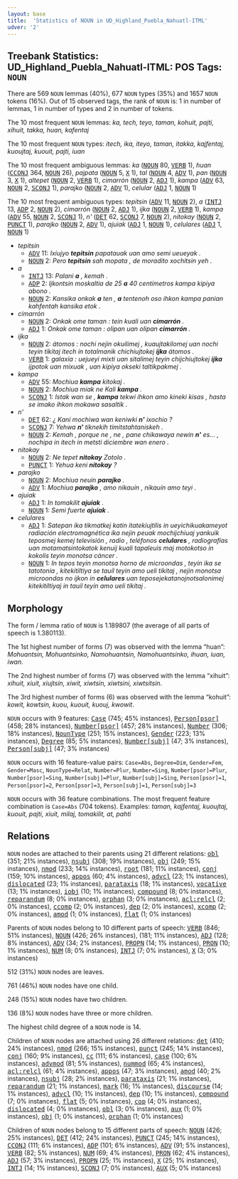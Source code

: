 ```yaml
---
layout: base
title:  'Statistics of NOUN in UD_Highland_Puebla_Nahuatl-ITML'
udver: '2'
---
```


## Treebank Statistics: UD_Highland_Puebla_Nahuatl-ITML: POS Tags: `NOUN`

There are 569 `NOUN` lemmas (40%), 677 `NOUN` types (35%) and 1657 `NOUN` tokens (16%).
Out of 15 observed tags, the rank of `NOUN` is: 1 in number of lemmas, 1 in number of types and 2 in number of tokens.

The 10 most frequent `NOUN` lemmas: <em>ka, tech, teyo, taman, kohuit, pajti, xihuit, takka, huan, kafentaj</em>

The 10 most frequent `NOUN` types:  <em>itech, ika, iteyo, taman, itakka, kajfentaj, kuoujtaj, kuouit, pajti, iuan</em>

The 10 most frequent ambiguous lemmas: <em>ka</em> (<tt><a href="azz_itml-pos-NOUN.html">NOUN</a></tt> 80, <tt><a href="azz_itml-pos-VERB.html">VERB</a></tt> 1), <em>huan</em> (<tt><a href="azz_itml-pos-CCONJ.html">CCONJ</a></tt> 364, <tt><a href="azz_itml-pos-NOUN.html">NOUN</a></tt> 26), <em>pajpata</em> (<tt><a href="azz_itml-pos-NOUN.html">NOUN</a></tt> 5, <tt><a href="azz_itml-pos-X.html">X</a></tt> 1), <em>tal</em> (<tt><a href="azz_itml-pos-NOUN.html">NOUN</a></tt> 4, <tt><a href="azz_itml-pos-ADV.html">ADV</a></tt> 1), <em>pan</em> (<tt><a href="azz_itml-pos-NOUN.html">NOUN</a></tt> 3, <tt><a href="azz_itml-pos-X.html">X</a></tt> 1), <em>altepet</em> (<tt><a href="azz_itml-pos-NOUN.html">NOUN</a></tt> 2, <tt><a href="azz_itml-pos-VERB.html">VERB</a></tt> 1), <em>cimarrón</em> (<tt><a href="azz_itml-pos-NOUN.html">NOUN</a></tt> 2, <tt><a href="azz_itml-pos-ADJ.html">ADJ</a></tt> 1), <em>kampa</em> (<tt><a href="azz_itml-pos-ADV.html">ADV</a></tt> 63, <tt><a href="azz_itml-pos-NOUN.html">NOUN</a></tt> 2, <tt><a href="azz_itml-pos-SCONJ.html">SCONJ</a></tt> 1), <em>parajko</em> (<tt><a href="azz_itml-pos-NOUN.html">NOUN</a></tt> 2, <tt><a href="azz_itml-pos-ADV.html">ADV</a></tt> 1), <em>celular</em> (<tt><a href="azz_itml-pos-ADJ.html">ADJ</a></tt> 1, <tt><a href="azz_itml-pos-NOUN.html">NOUN</a></tt> 1)

The 10 most frequent ambiguous types:  <em>tepitsin</em> (<tt><a href="azz_itml-pos-ADV.html">ADV</a></tt> 11, <tt><a href="azz_itml-pos-NOUN.html">NOUN</a></tt> 2), <em>a</em> (<tt><a href="azz_itml-pos-INTJ.html">INTJ</a></tt> 13, <tt><a href="azz_itml-pos-ADP.html">ADP</a></tt> 2, <tt><a href="azz_itml-pos-NOUN.html">NOUN</a></tt> 2), <em>cimarrón</em> (<tt><a href="azz_itml-pos-NOUN.html">NOUN</a></tt> 2, <tt><a href="azz_itml-pos-ADJ.html">ADJ</a></tt> 1), <em>ijka</em> (<tt><a href="azz_itml-pos-NOUN.html">NOUN</a></tt> 2, <tt><a href="azz_itml-pos-VERB.html">VERB</a></tt> 1), <em>kampa</em> (<tt><a href="azz_itml-pos-ADV.html">ADV</a></tt> 55, <tt><a href="azz_itml-pos-NOUN.html">NOUN</a></tt> 2, <tt><a href="azz_itml-pos-SCONJ.html">SCONJ</a></tt> 1), <em>n'</em> (<tt><a href="azz_itml-pos-DET.html">DET</a></tt> 62, <tt><a href="azz_itml-pos-SCONJ.html">SCONJ</a></tt> 7, <tt><a href="azz_itml-pos-NOUN.html">NOUN</a></tt> 2), <em>nitokay</em> (<tt><a href="azz_itml-pos-NOUN.html">NOUN</a></tt> 2, <tt><a href="azz_itml-pos-PUNCT.html">PUNCT</a></tt> 1), <em>parajko</em> (<tt><a href="azz_itml-pos-NOUN.html">NOUN</a></tt> 2, <tt><a href="azz_itml-pos-ADV.html">ADV</a></tt> 1), <em>ajuiak</em> (<tt><a href="azz_itml-pos-ADJ.html">ADJ</a></tt> 1, <tt><a href="azz_itml-pos-NOUN.html">NOUN</a></tt> 1), <em>celulares</em> (<tt><a href="azz_itml-pos-ADJ.html">ADJ</a></tt> 1, <tt><a href="azz_itml-pos-NOUN.html">NOUN</a></tt> 1)


* <em>tepitsin</em>
  * <tt><a href="azz_itml-pos-ADV.html">ADV</a></tt> 11: <em>Ixiujyo <b>tepitsin</b> papatauak uan amo semi ueueyak .</em>
  * <tt><a href="azz_itml-pos-NOUN.html">NOUN</a></tt> 2: <em>Pero <b>tepitsin</b> sah mopata , de moradito xochitsin yeh .</em>
* <em>a</em>
  * <tt><a href="azz_itml-pos-INTJ.html">INTJ</a></tt> 13: <em>Palani <b>a</b> , kemah .</em>
  * <tt><a href="azz_itml-pos-ADP.html">ADP</a></tt> 2: <em>Ijkontsin moskaltia de 25 <b>a</b> 40 centímetros kampa kipiya abono .</em>
  * <tt><a href="azz_itml-pos-NOUN.html">NOUN</a></tt> 2: <em>Kansika onkak <b>a</b> ten , <b>a</b> tentenoh oso ihkon kampa panian kahfentah kansika etok .</em>
* <em>cimarrón</em>
  * <tt><a href="azz_itml-pos-NOUN.html">NOUN</a></tt> 2: <em>Onkak ome taman : tein kuali uan <b>cimarrón</b> .</em>
  * <tt><a href="azz_itml-pos-ADJ.html">ADJ</a></tt> 1: <em>Onkak ome taman : olipan uan olipan <b>cimarrón</b> .</em>
* <em>ijka</em>
  * <tt><a href="azz_itml-pos-NOUN.html">NOUN</a></tt> 2: <em>átomos : nochi nejin okuilimej , kuaujtakilomej uan nochi teyin tikitaj itech in totalmanik chichiujtokej <b>ijka</b> átomos .</em>
  * <tt><a href="azz_itml-pos-VERB.html">VERB</a></tt> 1: <em>galaxia : uejueyi mixti uan sitalimej teyin chijchiujtokej <b>ijka</b> ijpotok uan mixuak , uan kipiya okseki taltikpakmej .</em>
* <em>kampa</em>
  * <tt><a href="azz_itml-pos-ADV.html">ADV</a></tt> 55: <em>Mochiua <b>kampa</b> kitokaj .</em>
  * <tt><a href="azz_itml-pos-NOUN.html">NOUN</a></tt> 2: <em>Mochiua miak ne Kali <b>kampa</b> .</em>
  * <tt><a href="azz_itml-pos-SCONJ.html">SCONJ</a></tt> 1: <em>Istak wan se , <b>kampa</b> tekwi ihkon amo kineki kisas , hasta se imako ihkon mokawa sasaltik .</em>
* <em>n'</em>
  * <tt><a href="azz_itml-pos-DET.html">DET</a></tt> 62: <em>¿ Kani mochiwa wan keniwki <b>n'</b> ixochio ?</em>
  * <tt><a href="azz_itml-pos-SCONJ.html">SCONJ</a></tt> 7: <em>Yehwa <b>n'</b> tiknekih timitstahtaniskeh .</em>
  * <tt><a href="azz_itml-pos-NOUN.html">NOUN</a></tt> 2: <em>Kemah , porque ne , ne , pane chikawaya newin <b>n'</b> es... , nochipa in itech in metsti diciembre wan enero .</em>
* <em>nitokay</em>
  * <tt><a href="azz_itml-pos-NOUN.html">NOUN</a></tt> 2: <em>Ne tepet <b>nitokay</b> Zotolo .</em>
  * <tt><a href="azz_itml-pos-PUNCT.html">PUNCT</a></tt> 1: <em>Yehua keni <b>nitokay</b> ?</em>
* <em>parajko</em>
  * <tt><a href="azz_itml-pos-NOUN.html">NOUN</a></tt> 2: <em>Mochiua neuín <b>parajko</b> .</em>
  * <tt><a href="azz_itml-pos-ADV.html">ADV</a></tt> 1: <em>Mochiua <b>parajko</b> , amo nikauín , nikauín amo teyi .</em>
* <em>ajuiak</em>
  * <tt><a href="azz_itml-pos-ADJ.html">ADJ</a></tt> 1: <em>In tomakilit <b>ajuiak</b> .</em>
  * <tt><a href="azz_itml-pos-NOUN.html">NOUN</a></tt> 1: <em>Semi fuerte <b>ajuiak</b> .</em>
* <em>celulares</em>
  * <tt><a href="azz_itml-pos-ADJ.html">ADJ</a></tt> 1: <em>Satepan ika tikmatkej katin itatekiujtilis in ueyichikuakameyot radiación electromagnética ika nejin peuak mochijchiuaj yankuik teposmej kemej televisión , radio , teléfonos <b>celulares</b> , radiografías uan motamatsintokatok kenuij kuali tapaleuis maj motokotso in kokolis teyin monotsa cáncer .</em>
  * <tt><a href="azz_itml-pos-NOUN.html">NOUN</a></tt> 1: <em>In tepos teyin monotsa horno de microondas , teyin ika se tatotonia , kitekitiltiya se tauil teyin amo ueli tikitaj , nejin monotsa microondas no ijkon in <b>celulares</b> uan teposejekatanojnotsalonimej kitekitiltiyaj in tauil teyin amo ueli tikitaj .</em>

## Morphology

The form / lemma ratio of `NOUN` is 1.189807 (the average of all parts of speech is 1.380113).

The 1st highest number of forms (7) was observed with the lemma “huan”: <em>Mohuantsin, Mohuantsinko, Namohuantsin, Namohuantsinko, ihuan, iuan, iwan</em>.

The 2nd highest number of forms (7) was observed with the lemma “xihuit”: <em>xihuit, xiuit, xiujtsin, xiwit, xiwtsin, xiwtsini, xiwtsitsin</em>.

The 3rd highest number of forms (6) was observed with the lemma “kohuit”: <em>kowit, kowtsin, kuou, kuouit, kuouj, kwowit</em>.

`NOUN` occurs with 9 features: <tt><a href="azz_itml-feat-Case.html">Case</a></tt> (745; 45% instances), <tt><a href="azz_itml-feat-Person-psor.html">Person[psor]</a></tt> (458; 28% instances), <tt><a href="azz_itml-feat-Number-psor.html">Number[psor]</a></tt> (457; 28% instances), <tt><a href="azz_itml-feat-Number.html">Number</a></tt> (306; 18% instances), <tt><a href="azz_itml-feat-NounType.html">NounType</a></tt> (251; 15% instances), <tt><a href="azz_itml-feat-Gender.html">Gender</a></tt> (223; 13% instances), <tt><a href="azz_itml-feat-Degree.html">Degree</a></tt> (85; 5% instances), <tt><a href="azz_itml-feat-Number-subj.html">Number[subj]</a></tt> (47; 3% instances), <tt><a href="azz_itml-feat-Person-subj.html">Person[subj]</a></tt> (47; 3% instances)

`NOUN` occurs with 16 feature-value pairs: `Case=Abs`, `Degree=Dim`, `Gender=Fem`, `Gender=Masc`, `NounType=Relat`, `Number=Plur`, `Number=Sing`, `Number[psor]=Plur`, `Number[psor]=Sing`, `Number[subj]=Plur`, `Number[subj]=Sing`, `Person[psor]=1`, `Person[psor]=2`, `Person[psor]=3`, `Person[subj]=1`, `Person[subj]=3`

`NOUN` occurs with 36 feature combinations.
The most frequent feature combination is `Case=Abs` (704 tokens).
Examples: <em>taman, kajfentaj, kuoujtaj, kuouit, pajti, xiuit, milaj, tomakilit, at, pahti</em>


## Relations

`NOUN` nodes are attached to their parents using 21 different relations: <tt><a href="azz_itml-dep-obl.html">obl</a></tt> (351; 21% instances), <tt><a href="azz_itml-dep-nsubj.html">nsubj</a></tt> (308; 19% instances), <tt><a href="azz_itml-dep-obj.html">obj</a></tt> (249; 15% instances), <tt><a href="azz_itml-dep-nmod.html">nmod</a></tt> (233; 14% instances), <tt><a href="azz_itml-dep-root.html">root</a></tt> (181; 11% instances), <tt><a href="azz_itml-dep-conj.html">conj</a></tt> (159; 10% instances), <tt><a href="azz_itml-dep-appos.html">appos</a></tt> (60; 4% instances), <tt><a href="azz_itml-dep-advcl.html">advcl</a></tt> (23; 1% instances), <tt><a href="azz_itml-dep-dislocated.html">dislocated</a></tt> (23; 1% instances), <tt><a href="azz_itml-dep-parataxis.html">parataxis</a></tt> (18; 1% instances), <tt><a href="azz_itml-dep-vocative.html">vocative</a></tt> (13; 1% instances), <tt><a href="azz_itml-dep-iobj.html">iobj</a></tt> (10; 1% instances), <tt><a href="azz_itml-dep-compound.html">compound</a></tt> (8; 0% instances), <tt><a href="azz_itml-dep-reparandum.html">reparandum</a></tt> (8; 0% instances), <tt><a href="azz_itml-dep-orphan.html">orphan</a></tt> (3; 0% instances), <tt><a href="azz_itml-dep-acl-relcl.html">acl:relcl</a></tt> (2; 0% instances), <tt><a href="azz_itml-dep-ccomp.html">ccomp</a></tt> (2; 0% instances), <tt><a href="azz_itml-dep-dep.html">dep</a></tt> (2; 0% instances), <tt><a href="azz_itml-dep-xcomp.html">xcomp</a></tt> (2; 0% instances), <tt><a href="azz_itml-dep-amod.html">amod</a></tt> (1; 0% instances), <tt><a href="azz_itml-dep-flat.html">flat</a></tt> (1; 0% instances)

Parents of `NOUN` nodes belong to 10 different parts of speech: <tt><a href="azz_itml-pos-VERB.html">VERB</a></tt> (846; 51% instances), <tt><a href="azz_itml-pos-NOUN.html">NOUN</a></tt> (426; 26% instances),  (181; 11% instances), <tt><a href="azz_itml-pos-ADJ.html">ADJ</a></tt> (128; 8% instances), <tt><a href="azz_itml-pos-ADV.html">ADV</a></tt> (34; 2% instances), <tt><a href="azz_itml-pos-PROPN.html">PROPN</a></tt> (14; 1% instances), <tt><a href="azz_itml-pos-PRON.html">PRON</a></tt> (10; 1% instances), <tt><a href="azz_itml-pos-NUM.html">NUM</a></tt> (8; 0% instances), <tt><a href="azz_itml-pos-INTJ.html">INTJ</a></tt> (7; 0% instances), <tt><a href="azz_itml-pos-X.html">X</a></tt> (3; 0% instances)

512 (31%) `NOUN` nodes are leaves.

761 (46%) `NOUN` nodes have one child.

248 (15%) `NOUN` nodes have two children.

136 (8%) `NOUN` nodes have three or more children.

The highest child degree of a `NOUN` node is 14.

Children of `NOUN` nodes are attached using 26 different relations: <tt><a href="azz_itml-dep-det.html">det</a></tt> (410; 24% instances), <tt><a href="azz_itml-dep-nmod.html">nmod</a></tt> (266; 15% instances), <tt><a href="azz_itml-dep-punct.html">punct</a></tt> (245; 14% instances), <tt><a href="azz_itml-dep-conj.html">conj</a></tt> (160; 9% instances), <tt><a href="azz_itml-dep-cc.html">cc</a></tt> (111; 6% instances), <tt><a href="azz_itml-dep-case.html">case</a></tt> (100; 6% instances), <tt><a href="azz_itml-dep-advmod.html">advmod</a></tt> (81; 5% instances), <tt><a href="azz_itml-dep-nummod.html">nummod</a></tt> (65; 4% instances), <tt><a href="azz_itml-dep-acl-relcl.html">acl:relcl</a></tt> (61; 4% instances), <tt><a href="azz_itml-dep-appos.html">appos</a></tt> (47; 3% instances), <tt><a href="azz_itml-dep-amod.html">amod</a></tt> (40; 2% instances), <tt><a href="azz_itml-dep-nsubj.html">nsubj</a></tt> (28; 2% instances), <tt><a href="azz_itml-dep-parataxis.html">parataxis</a></tt> (21; 1% instances), <tt><a href="azz_itml-dep-reparandum.html">reparandum</a></tt> (21; 1% instances), <tt><a href="azz_itml-dep-mark.html">mark</a></tt> (16; 1% instances), <tt><a href="azz_itml-dep-discourse.html">discourse</a></tt> (14; 1% instances), <tt><a href="azz_itml-dep-advcl.html">advcl</a></tt> (10; 1% instances), <tt><a href="azz_itml-dep-dep.html">dep</a></tt> (10; 1% instances), <tt><a href="azz_itml-dep-compound.html">compound</a></tt> (7; 0% instances), <tt><a href="azz_itml-dep-flat.html">flat</a></tt> (5; 0% instances), <tt><a href="azz_itml-dep-cop.html">cop</a></tt> (4; 0% instances), <tt><a href="azz_itml-dep-dislocated.html">dislocated</a></tt> (4; 0% instances), <tt><a href="azz_itml-dep-obl.html">obl</a></tt> (3; 0% instances), <tt><a href="azz_itml-dep-aux.html">aux</a></tt> (1; 0% instances), <tt><a href="azz_itml-dep-obj.html">obj</a></tt> (1; 0% instances), <tt><a href="azz_itml-dep-orphan.html">orphan</a></tt> (1; 0% instances)

Children of `NOUN` nodes belong to 15 different parts of speech: <tt><a href="azz_itml-pos-NOUN.html">NOUN</a></tt> (426; 25% instances), <tt><a href="azz_itml-pos-DET.html">DET</a></tt> (412; 24% instances), <tt><a href="azz_itml-pos-PUNCT.html">PUNCT</a></tt> (245; 14% instances), <tt><a href="azz_itml-pos-CCONJ.html">CCONJ</a></tt> (111; 6% instances), <tt><a href="azz_itml-pos-ADP.html">ADP</a></tt> (101; 6% instances), <tt><a href="azz_itml-pos-ADV.html">ADV</a></tt> (91; 5% instances), <tt><a href="azz_itml-pos-VERB.html">VERB</a></tt> (82; 5% instances), <tt><a href="azz_itml-pos-NUM.html">NUM</a></tt> (69; 4% instances), <tt><a href="azz_itml-pos-PRON.html">PRON</a></tt> (62; 4% instances), <tt><a href="azz_itml-pos-ADJ.html">ADJ</a></tt> (57; 3% instances), <tt><a href="azz_itml-pos-PROPN.html">PROPN</a></tt> (25; 1% instances), <tt><a href="azz_itml-pos-X.html">X</a></tt> (25; 1% instances), <tt><a href="azz_itml-pos-INTJ.html">INTJ</a></tt> (14; 1% instances), <tt><a href="azz_itml-pos-SCONJ.html">SCONJ</a></tt> (7; 0% instances), <tt><a href="azz_itml-pos-AUX.html">AUX</a></tt> (5; 0% instances)


